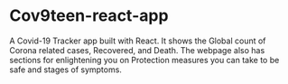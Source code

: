 # Cov9teen-react-app
A Covid-19 Tracker app built with React. It shows the Global count of Corona related cases, Recovered, and Death. The webpage also has sections for enlightening you on Protection measures you can take to be safe and stages of symptoms.
